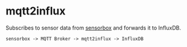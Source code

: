 # mqtt2influx
Subscribes to sensor data from [sensorbox](https://github.com/mwuertinger/sensorbox)
and forwards it to InfluxDB.
```
sensorbox -> MQTT Broker -> mqtt2influx -> InfluxDB
```